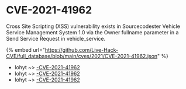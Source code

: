 # CVE-2021-41962

Cross Site Scripting (XSS) vulnerability exists in Sourcecodester Vehicle Service Management System 1.0 via the Owner fullname parameter in a Send Service Request in vehicle_service.

{% embed url="https://github.com/Live-Hack-CVE/full_database/blob/main/cves/2021/CVE-2021-41962.json" %}


* lohyt ~> [-CVE-2021-41962](https://www.alice-snow.ru/2021/database/cve-2021-41962/-cve-2021-41962-lohyt)
* lohyt ~> [-CVE-2021-41962](https://www.alice-snow.ru/2021/database/cve-2021-41962/-cve-2021-41962-lohyt)
* lohyt ~> [-CVE-2021-41962](https://www.alice-snow.ru/2021/database/cve-2021-41962/-cve-2021-41962-lohyt)